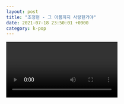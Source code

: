 ```yaml
---
layout: post
title: "조정현 - 그 아픔까지 사랑한거야"
date: 2021-07-18 23:50:01 +0900
category: k-pop
---
```


<div class="video-container">
    <video id="player" class="video-js vjs-default-skin vjs-big-play-centered" data-json="/public/json/k-pop/조정현 - 그 아픔까지 사랑한거야.json"></video>
</div>

```
```